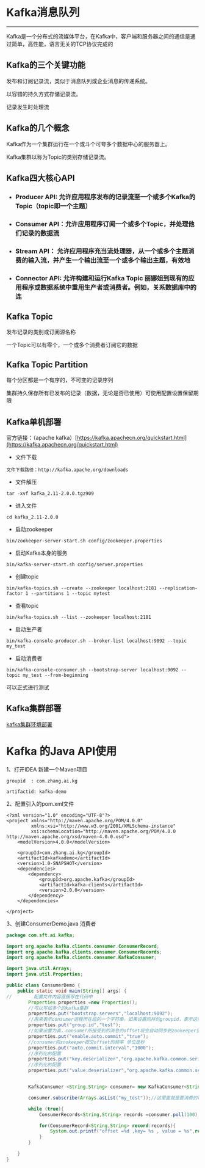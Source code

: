 # Kafka消息队列

---

Kafka是一个分布式的流媒体平台，在Kafka中，客户端和服务器之间的通信是通过简单，高性能，语言无关的TCP协议完成的

## Kafka的三个关键功能

发布和订阅记录流，类似于消息队列或企业消息的传递系统。

以容错的持久方式存储记录流。

记录发生时处理流

## Kafka的几个概念

Kafka作为一个集群运行在一个或斗个可夸多个数据中心的服务器上。

Kafka集群以称为Topic的类别存储记录流。

## Kafka四大核心API

* ### Producer API: 允许应用程序发布的记录流至一个或多个Kafka的Topic（topic即一个主题）
* ### Consumer API：允许应用程序订阅一个或多个Topic，并处理他们记录的数据流
* ### Stream API： 允许应用程序充当流处理器，从一个或多个主题消费的输入流，并产生一个输出流至一个或多个输出主题，有效地
* ### Connector API: 允许构建和运行Kafka Topic 丽娜姐到现有的应用程序或数据系统中重用生产者或消费者。例如，关系数据库中的连

## Kafka Topic

发布记录的类别或订阅源名称

一个Topic可以有零个，一个或多个消费者订阅它的数据

## Kafka Topic Partition

每个分区都是一个有序的，不可变的记录序列

集群持久保存所有已发布的记录（数据，无论是否已使用）可使用配置设置保留期限

## Kafka单机部署

官方链接：（apache kafka）[https://kafka.apachecn.org/quickstart.html](https://kafka.apachecn.org/quickstart.html)

* 文件下载

```
文件下载路径：http://kafka.apache.org/downloads
```

* 文件解压

```
tar -xvf kafka_2.11-2.0.0.tgz909
```

* 进入文件

```
cd kafka_2.11-2.0.0
```

* 启动zookeeper 

```
bin/zookeeper-server-start.sh config/zookeeper.properties
```

* 启动Kafka本身的服务

```
bin/kafka-server-start.sh config/server.properties
```

* 创建topic

```
bin/kafka-topics.sh --create --zookeeper localhost:2181 --replication-factor 1 --partitions 1 --topic mytest
```

* 查看topic

```
bin/kafka-topics.sh --list --zookeeper localhost:2181
```

* 启动生产者

```
bin/kafka-console-producer.sh --broker-list localhost:9092 --topic my_test
```

* 启动消费者

```
bin/kafka-console-consumer.sh --bootstrap-server localhost:9092 --topic my_test --from-beginning
```

可以正式进行测试

## Kafka集群部署

[kafka集群环境部署](https://blog.csdn.net/xuesp/article/details/88094326)

# Kafka 的Java API使用

1、打开IDEA 新建一个Maven项目

```
groupid  : com.zhang.ai.kg

artifactid: kafka-demo
```

2、配置引入的pom.xml文件

```
<?xml version="1.0" encoding="UTF-8"?>
<project xmlns="http://maven.apache.org/POM/4.0.0"
         xmlns:xsi="http://www.w3.org/2001/XMLSchema-instance"
         xsi:schemaLocation="http://maven.apache.org/POM/4.0.0 http://maven.apache.org/xsd/maven-4.0.0.xsd">
    <modelVersion>4.0.0</modelVersion>

    <groupId>com.zhang.ai.kg</groupId>
    <artifactId>kafkademo</artifactId>
    <version>1.0-SNAPSHOT</version>
    <dependencies>
        <dependency>
            <groupId>org.apache.kafka</groupId>
            <artifactId>kafka-clients</artifactId>
            <version>2.0.0</version>
        </dependency>
    </dependencies>

</project>
```

3、创建ConsumerDemo.java 消费者

```java
package com.sft.ai.kafka;

import org.apache.kafka.clients.consumer.ConsumerRecord;
import org.apache.kafka.clients.consumer.ConsumerRecords;
import org.apache.kafka.clients.consumer.KafkaConsumer;

import java.util.Arrays;
import java.util.Properties;

public class ConsumerDemo {
    public static void main(String[] args) {
//        配置文件内容直接写在代码中
        Properties properties =new Properties();
        //可以写如多个的kafka集群
        properties.put("bootstrap.servers","localhost:9092");
        //用来表示consumer进程所在组的一个字符串，如果设置同样的groupid，表示这些进程属于同一个consumer group
        properties.put("group.id","test");
        //如果设置为真，consumer所接受到的消息的offset将会自动同步到zookeeper里面
        properties.put("enable.auto.commit","true");
        //consumer向zookeeper提交offset的频率 单位是秒
        properties.put("auto.commit.interval","1000");
        //序列化的配置
        properties.put("key.deserializer","org.apache.kafka.common.serialization.StringDeserializer");
        //序列化的配置
        properties.put("value.deserializer","org.apache.kafka.common.serialization.StringDeserializer");


        KafkaConsumer <String,String> consumer= new KafkaConsumer<String,String> (properties);

        consumer.subscribe(Arrays.asList("my_test"));//这里面就是要消费的topic

        while (true){
            ConsumerRecords<String,String> records =consumer.poll(100);//阻塞的最长时间

            for(ConsumerRecord<String,String> record:records){
                System.out.printf("offset =%d ,key= %s , value = %s",record.offset(),record.key(),record.value());
            }
        }

    }
}

```



